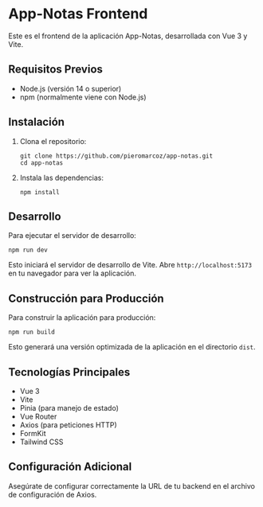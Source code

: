 # App-Notas Frontend

Este es el frontend de la aplicación App-Notas, desarrollada con Vue 3 y Vite.

## Requisitos Previos

- Node.js (versión 14 o superior)
- npm (normalmente viene con Node.js)

## Instalación

1. Clona el repositorio:
   ```
   git clone https://github.com/pieromarcoz/app-notas.git
   cd app-notas
   ```

2. Instala las dependencias:
   ```
   npm install
   ```

## Desarrollo

Para ejecutar el servidor de desarrollo:

```
npm run dev
```

Esto iniciará el servidor de desarrollo de Vite. Abre `http://localhost:5173` en tu navegador para ver la aplicación.

## Construcción para Producción

Para construir la aplicación para producción:

```
npm run build
```

Esto generará una versión optimizada de la aplicación en el directorio `dist`.


## Tecnologías Principales

- Vue 3
- Vite
- Pinia (para manejo de estado)
- Vue Router
- Axios (para peticiones HTTP)
- FormKit
- Tailwind CSS

## Configuración Adicional

Asegúrate de configurar correctamente la URL de tu backend en el archivo de configuración de Axios.
